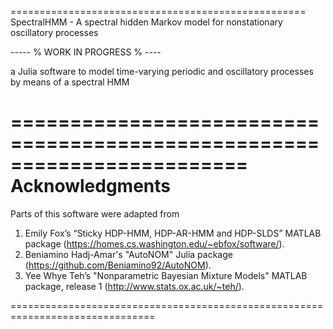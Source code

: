===================================================
SpectralHMM - A spectral hidden Markov model for nonstationary oscillatory processes



----- % WORK IN PROGRESS % ---- 


a Julia software to model time-varying periodic and oscillatory processes by means of a spectral HMM


========================================================================
Acknowledgments
========================================================================

Parts of this software were adapted from 

1. Emily Fox’s “Sticky HDP-HMM, HDP-AR-HMM and HDP-SLDS”  MATLAB package (https://homes.cs.washington.edu/~ebfox/software/).
2. Beniamino Hadj-Amar's "AutoNOM" Julia package (https://github.com/Beniamino92/AutoNOM).
3. Yee Whye Teh’s "Nonparametric Bayesian Mixture Models" MATLAB package, release 1 (http://www.stats.ox.ac.uk/~teh/).


===============================================================================
